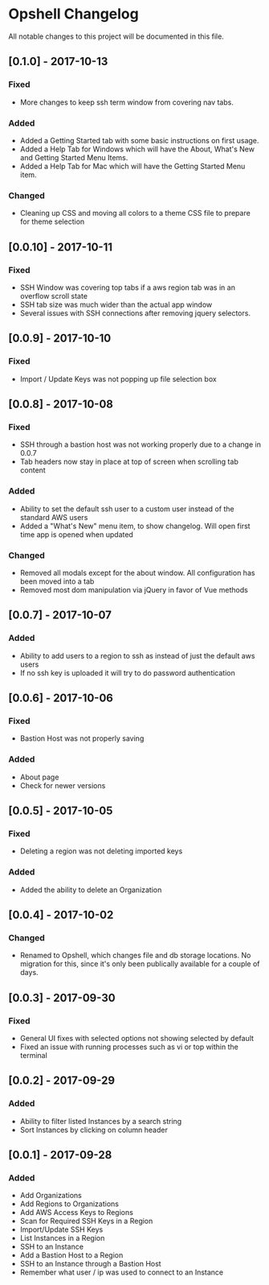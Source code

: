# Opshell Changelog
All notable changes to this project will be documented in this file.

## [0.1.0] - 2017-10-13
### Fixed
- More changes to keep ssh term window from covering nav tabs.
### Added
- Added a Getting Started tab with some basic instructions on first usage.
- Added a Help Tab for Windows which will have the About, What's New and Getting Started Menu Items.
- Added a Help Tab for Mac which will have the Getting Started Menu item.
### Changed
- Cleaning up CSS and moving all colors to a theme CSS file to prepare for theme selection

## [0.0.10] - 2017-10-11
### Fixed
- SSH Window was covering top tabs if a aws region tab was in an overflow scroll state
- SSH tab size was much wider than the actual app window
- Several issues with SSH connections after removing jquery selectors.

## [0.0.9] - 2017-10-10
### Fixed
- Import / Update Keys was not popping up file selection box

## [0.0.8] - 2017-10-08
### Fixed
- SSH through a bastion host was not working properly due to a change in 0.0.7
- Tab headers now stay in place at top of screen when scrolling tab content
### Added
- Ability to set the default ssh user to a custom user instead of the standard AWS users
- Added a "What's New" menu item, to show changelog.  Will open first time app is opened when updated
### Changed
- Removed all modals except for the about window.   All configuration has been moved into a tab
- Removed most dom manipulation via jQuery in favor of Vue methods

## [0.0.7] - 2017-10-07
### Added
- Ability to add users to a region to ssh as instead of just the default aws users
- If no ssh key is uploaded it will try to do password authentication

## [0.0.6] - 2017-10-06
### Fixed
- Bastion Host was not properly saving
### Added
- About page
- Check for newer versions

## [0.0.5] - 2017-10-05
### Fixed
- Deleting a region was not deleting imported keys
### Added
- Added the ability to delete an Organization

## [0.0.4] - 2017-10-02
### Changed
- Renamed to Opshell, which changes file and db storage locations.  No migration for this, since it's only been publically available for a couple of days.

## [0.0.3] - 2017-09-30
### Fixed
- General UI fixes with selected options not showing selected by default
- Fixed an issue with running processes such as vi or top within the terminal

## [0.0.2] - 2017-09-29
### Added
- Ability to filter listed Instances by a search string
- Sort Instances by clicking on column header

## [0.0.1] - 2017-09-28
### Added
- Add Organizations
- Add Regions to Organizations
- Add AWS Access Keys to Regions
- Scan for Required SSH Keys in a Region
- Import/Update SSH Keys
- List Instances in a Region
- SSH to an Instance
- Add a Bastion Host to a Region
- SSH to an Instance through a Bastion Host
- Remember what user / ip was used to connect to an Instance
